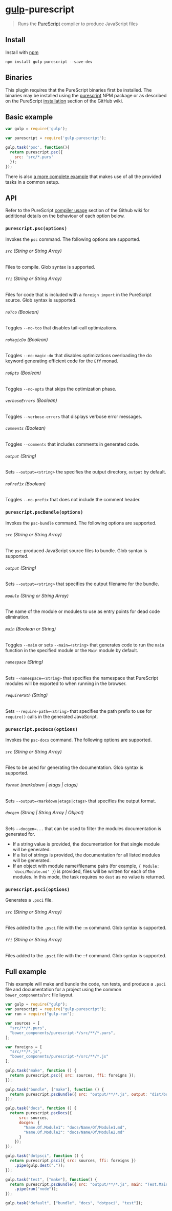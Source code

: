 # [gulp](https://github.com/wearefractal/gulp)-purescript

> Runs the [PureScript](http://www.purescript.org) compiler to produce JavaScript files

## Install

Install with [npm](https://npmjs.org/package/gulp-purescript)

```
npm install gulp-purescript --save-dev
```

## Binaries

This plugin requires that the PureScript binaries first be installed. The binaries may be installed using the [purescript](https://www.npmjs.com/package/purescript) NPM package or as described on the PureScript [installation](https://github.com/purescript/purescript/wiki/Language-Guide:-Getting-Started#installation) section of the GitHub wiki.

## Basic example

```js
var gulp = require('gulp');

var purescript = require('gulp-purescript');

gulp.task('psc', function(){
  return purescript.psc({
    src: 'src/*.purs'
  });
});
```

There is also [a more complete example](#full-example) that makes use of all the provided tasks in a common setup.

## API

Refer to the PureScript [compiler usage](https://github.com/purescript/purescript/wiki/Language-Guide:-Getting-Started#compiler-usage) section of the Github wiki for additional details on the behaviour of each option below.

### `purescript.psc(options)`

Invokes the `psc` command. The following options are supported.

###### `src` (String or String Array)

Files to compile. Glob syntax is supported.

###### `ffi` (String or String Array)

Files for code that is included with a `foreign import` in the PureScript source. Glob syntax is supported.

###### `noTco` (Boolean)

Toggles `--no-tco` that disables tail-call optimizations.

###### `noMagicDo` (Boolean)

Toggles `--no-magic-do` that disables optimizations overloading the do keyword generating efficient code for the `Eff` monad.

###### `noOpts` (Boolean)

Toggles `--no-opts` that skips the optimization phase.

###### `verboseErrors` (Boolean)

Toggles `--verbose-errors` that displays verbose error messages.

###### `comments` (Boolean)

Toggles `--comments` that includes comments in generated code.

###### `output` (String)

Sets `--output=<string>` the specifies the output directory, `output` by default.

###### `noPrefix` (Boolean)

Toggles `--no-prefix` that does not include the comment header.

### `purescript.pscBundle(options)`

Invokes the `psc-bundle` command. The following options are supported.

###### `src` (String or String Array)

The `psc`-produced JavaScript source files to bundle. Glob syntax is supported.

###### `output` (String)

Sets `--output=<string>` that specifies the output filename for the bundle.

###### `module` (String or String Array)

The name of the module or modules to use as entry points for dead code elimination.

###### `main` (Boolean or String)

Toggles `--main` or sets `--main=<string>` that generates code to run the `main` function in the specified module or the `Main` module by default.

###### `namespace` (String)

Sets `--namespace=<string>` that specifies the namespace that PureScript modules will be exported to when running in the browser.

###### `requirePath` (String)

Sets `--require-path=<string>` that specifies the path prefix to use for `require()` calls in the generated JavaScript.

### `purescript.pscDocs(options)`

Invokes the `psc-docs` command. The following options are supported.

###### `src` (String or String Array)

Files to be used for generating the documentation. Glob syntax is supported.

###### `format` (markdown | etags | ctags)

Sets `--output=<markdown|etags|ctags>` that specifies the output format.

###### `docgen` (String | String Array | Object)

Sets `--docgen=...` that can be used to filter the modules documentation is generated for.

- If a string value is provided, the documentation for that single module will be generated.
- If a list of strings is provided, the documentation for all listed modules will be generated.
- If an object with module name/filename pairs (for example, `{ Module: 'docs/Module.md' }`) is provided, files will be written for each of the modules. In this mode, the task requires no `dest` as no value is returned.

### `purescript.psci(options)`

Generates a `.psci` file.

###### `src` (String or String Array)

Files added to the `.psci` file with the `:m` command. Glob syntax is supported.

###### `ffi` (String or String Array)

Files added to the `.psci` file with the `:f` command. Glob syntax is supported.

## Full example

This example will make and bundle the code, run tests, and produce a `.psci` file and documentation for a project using the common `bower_components`/`src` file layout.

``` js
var gulp = require("gulp");
var purescript = require("gulp-purescript");
var run = require("gulp-run");

var sources = [
  "src/**/*.purs",
  "bower_components/purescript-*/src/**/*.purs",
];

var foreigns = [
  "src/**/*.js",
  "bower_components/purescript-*/src/**/*.js"
];

gulp.task("make", function () {
  return purescript.psc({ src: sources, ffi: foreigns });
});

gulp.task("bundle", ["make"], function () {
  return purescript.pscBundle({ src: "output/**/*.js", output: "dist/bundle.js" });
});

gulp.task("docs", function () {
  return purescript.pscDocs({
      src: sources,
      docgen: {
        "Name.Of.Module1": "docs/Name/Of/Module1.md",
        "Name.Of.Module2": "docs/Name/Of/Module2.md"
      }
    });
});

gulp.task("dotpsci", function () {
  return purescript.psci({ src: sources, ffi: foreigns })
    .pipe(gulp.dest("."));
});

gulp.task("test", ["make"], function() {
  return purescript.pscBundle({ src: "output/**/*.js", main: "Test.Main" })
    .pipe(run("node"));
});

gulp.task("default", ["bundle", "docs", "dotpsci", "test"]);
```
